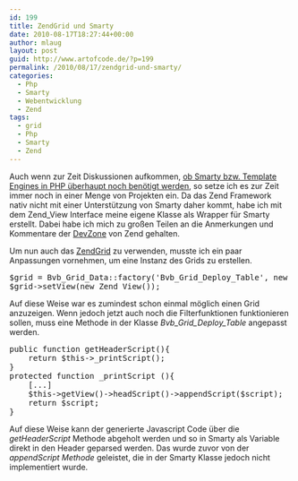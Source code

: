 ```yaml
---
id: 199
title: ZendGrid und Smarty
date: 2010-08-17T18:27:44+00:00
author: mlaug
layout: post
guid: http://www.artofcode.de/?p=199
permalink: /2010/08/17/zendgrid-und-smarty/
categories:
  - Php
  - Smarty
  - Webentwicklung
  - Zend
tags:
  - grid
  - Php
  - Smarty
  - Zend
---
```

Auch wenn zur Zeit Diskussionen aufkommen, <a href="http://www.virtualchaos.co.uk/blog/2008/09/14/to-smarty-or-not-to-smarty/" target="_self">ob Smarty bzw. Template Engines in PHP überhaupt noch benötigt werden</a>, so setze ich es zur Zeit immer noch in einer Menge von Projekten ein. Da das Zend Framework nativ nicht mit einer Unterstützung von Smarty daher kommt, habe ich mit dem Zend_View Interface meine eigene Klasse als Wrapper für Smarty erstellt. Dabei habe ich mich zu großen Teilen an die Anmerkungen und Kommentare der <a href="http://devzone.zend.com/article/120" target="_blank" rel="nofollow" class="broken_link">DevZone</a> von Zend gehalten.

Um nun auch das <a href="http://zfdatagrid.com/" target="_self" rel="nofollow">ZendGrid</a> zu verwenden, musste ich ein paar Anpassungen vornehmen, um eine Instanz des Grids zu erstellen.

<pre class="php">$grid = Bvb_Grid_Data::factory('Bvb_Grid_Deploy_Table', new Zend_Config(array()), $id);
$grid-&gt;setView(new Zend_View());
</pre>

Auf diese Weise war es zumindest schon einmal möglich einen Grid anzuzeigen. Wenn jedoch jetzt auch noch die Filterfunktionen funktionieren sollen, muss eine Methode in der Klasse _Bvb\_Grid\_Deploy_Table_ angepasst werden.

<pre class="php">public function getHeaderScript(){
    return $this-&gt;_printScript();
}
protected function _printScript (){
    [...]
    $this-&gt;getView()-&gt;headScript()-&gt;appendScript($script);
    return $script;
}
</pre>

Auf diese Weise kann der generierte Javascript Code über die _getHeaderScript_ Methode abgeholt werden und so in Smarty als Variable direkt in den Header geparsed werden. Das wurde zuvor von der _appendScript Methode_ geleistet, die in der Smarty Klasse jedoch nicht implementiert wurde.